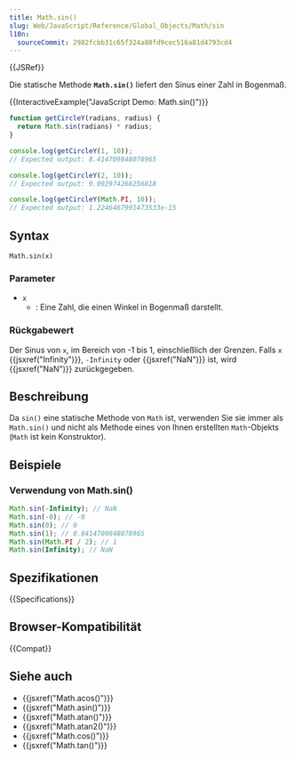 ```yaml
---
title: Math.sin()
slug: Web/JavaScript/Reference/Global_Objects/Math/sin
l10n:
  sourceCommit: 2982fcbb31c65f324a80fd9cec516a81d4793cd4
---
```


{{JSRef}}

Die statische Methode **`Math.sin()`** liefert den Sinus einer Zahl in Bogenmaß.

{{InteractiveExample("JavaScript Demo: Math.sin()")}}

```js interactive-example
function getCircleY(radians, radius) {
  return Math.sin(radians) * radius;
}

console.log(getCircleY(1, 10));
// Expected output: 8.414709848078965

console.log(getCircleY(2, 10));
// Expected output: 9.092974268256818

console.log(getCircleY(Math.PI, 10));
// Expected output: 1.2246467991473533e-15
```

## Syntax

```js-nolint
Math.sin(x)
```

### Parameter

- `x`
  - : Eine Zahl, die einen Winkel in Bogenmaß darstellt.

### Rückgabewert

Der Sinus von `x`, im Bereich von -1 bis 1, einschließlich der Grenzen. Falls `x` {{jsxref("Infinity")}}, `-Infinity` oder {{jsxref("NaN")}} ist, wird {{jsxref("NaN")}} zurückgegeben.

## Beschreibung

Da `sin()` eine statische Methode von `Math` ist, verwenden Sie sie immer als `Math.sin()` und nicht als Methode eines von Ihnen erstellten `Math`-Objekts (`Math` ist kein Konstruktor).

## Beispiele

### Verwendung von Math.sin()

```js
Math.sin(-Infinity); // NaN
Math.sin(-0); // -0
Math.sin(0); // 0
Math.sin(1); // 0.8414709848078965
Math.sin(Math.PI / 2); // 1
Math.sin(Infinity); // NaN
```

## Spezifikationen

{{Specifications}}

## Browser-Kompatibilität

{{Compat}}

## Siehe auch

- {{jsxref("Math.acos()")}}
- {{jsxref("Math.asin()")}}
- {{jsxref("Math.atan()")}}
- {{jsxref("Math.atan2()")}}
- {{jsxref("Math.cos()")}}
- {{jsxref("Math.tan()")}}
